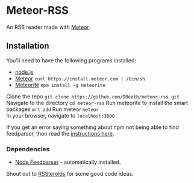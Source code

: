 # Meteor-RSS

An RSS reader made with [Meteor](http://www.meteor.com/).

## Installation

You'll need to have the following programs installed:
* [node.js](http://nodejs.org/)
* [Meteor](http://www.meteor.com/) ```curl https://install.meteor.com | /bin/sh```
* [Meteorite](https://github.com/oortcloud/meteorite/) ```npm install -g meteorite```


Clone the repo ```git clone https://github.com/DBeath/meteor-rss.git```  
Navigate to the directory ```cd meteor-rss``` 
Run meteorite to install the smart packages ```mrt add``` 
Run meteor ```meteor```  
In your browser, navigate to ```localhost:3000```  

If you get an error saying something about npm not being able to find feedparser, then read the [instructions here](https://davidbeath.com/posts/using-node-modules-with-meteor.html).  

### Dependencies

* [Node Feedparser](https://github.com/danmactough/node-feedparser) - automatically installed.


Shout out to [RSSteroids](https://github.com/AVGP/RSSteroids) for some good code ideas.